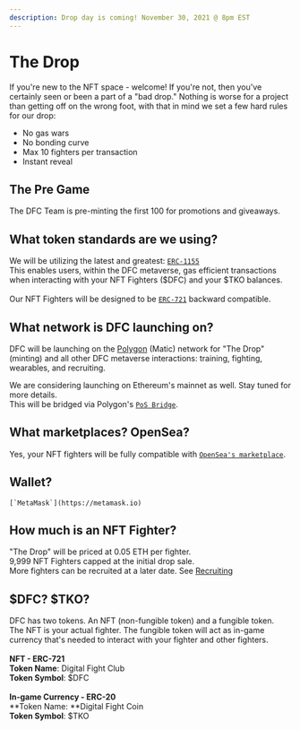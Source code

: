 ```yaml
---
description: Drop day is coming! November 30, 2021 @ 8pm EST
---
```


# The Drop

If you're new to the NFT space - welcome! If you're not, then you've certainly seen or been a part of a "bad drop." Nothing is worse for a project than getting off on the wrong foot, with that in mind we set a few hard rules for our drop:&#x20;

* No gas wars
* No bonding curve
* Max 10 fighters per transaction
* Instant reveal

## The Pre Game

The DFC Team is pre-minting the first 100 for promotions and giveaways.

## What token standards are we using?

We will be utilizing the latest and greatest: [`ERC-1155`](https://eips.ethereum.org/EIPS/eip-1155)\
This enables users, within the DFC metaverse,  gas efficient transactions when interacting with your NFT Fighters ($DFC) and your $TKO balances. \
\
Our NFT Fighters will be designed to be [`ERC-721`](https://eips.ethereum.org/EIPS/eip-721) backward compatible.&#x20;

## What network is DFC launching on?

DFC will be launching on the [Polygon](https://polygon.technology) (Matic) network for "The Drop" (minting) and all other DFC metaverse interactions: training, fighting, wearables, and recruiting.

We are considering launching on Ethereum's mainnet as well. Stay tuned for more details.\
This will be bridged via Polygon's [`PoS Bridge`](https://docs.matic.network/docs/develop/ethereum-matic/pos/getting-started/). &#x20;

## What marketplaces? OpenSea?

Yes, your NFT fighters will be fully compatible with [`OpenSea's marketplace`](https://opensea.io).&#x20;

## Wallet?

``[`MetaMask`](https://metamask.io)``

## How much is an NFT Fighter?

"The Drop" will be priced at 0.05 ETH per fighter. \
9,999 NFT Fighters capped at the initial drop sale. \
More fighters can be recruited at a later date. See [Recruiting](recruiting.md)

## $DFC? $TKO?

DFC has two tokens. An NFT (non-fungible token) and a fungible token. \
The NFT is your actual fighter. The fungible token will act as in-game currency that's needed to interact with your fighter and other fighters. \
\
**NFT - ERC-721**\
**Token Name**: Digital Fight Club\
**Token Symbol**: $DFC\
\
**In-game Currency - ERC-20**\
**Token Name: **Digital Fight Coin\
**Token Symbol**: $TKO





